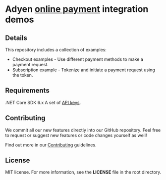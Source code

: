 # Adyen [online payment](https://docs.adyen.com/checkout) integration demos

## Details

This repository includes a collection of examples:

* Checkout examples - Use different payment methods to make a payment request.
* Subscription example - Tokenize and initiate a payment request using the token.

## Requirements

.NET Core SDK 6.x
A set of [API keys](https://docs.adyen.com/user-management/how-to-get-the-api-key).

## Contributing

We commit all our new features directly into our GitHub repository. Feel free to request or suggest new features or code changes yourself as well!

Find out more in our [Contributing](https://github.com/adyen-examples/.github/blob/main/CONTRIBUTING.md) guidelines.

## License

MIT license. For more information, see the **LICENSE** file in the root directory.
